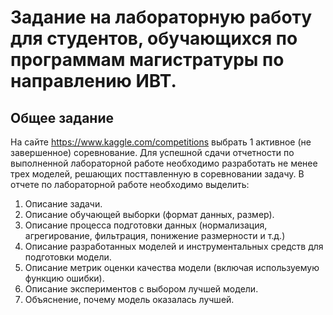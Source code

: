 # Задание на лабораторную работу для студентов, обучающихся по программам магистратуры по направлению ИВТ.  
## Общее задание

На сайте https://www.kaggle.com/competitions выбрать 1 активное (не завершенное) соревнование. 
Для успешной сдачи отчетности по выполненной лабораторной работе необходимо разработать не менее трех моделей, решающих посттавленную в соревновании задачу. В отчете по лабораторной работе необходимо выделить:
1. Описание задачи.
2. Описание обучающей выборки (формат данных, размер).
3. Описание процесса подготовки данных (нормализация, агрегирование, фильтрация, понижение размерности и т.д.)
4. Описание разработанных моделей и инструментальных средств для подготовки модели.
5. Описание метрик оценки качества модели (включая используемую функцию ошибки).
6. Описание экспериментов с выбором лучшей модели.
7. Объяснение, почему модель оказалась лучшей.
